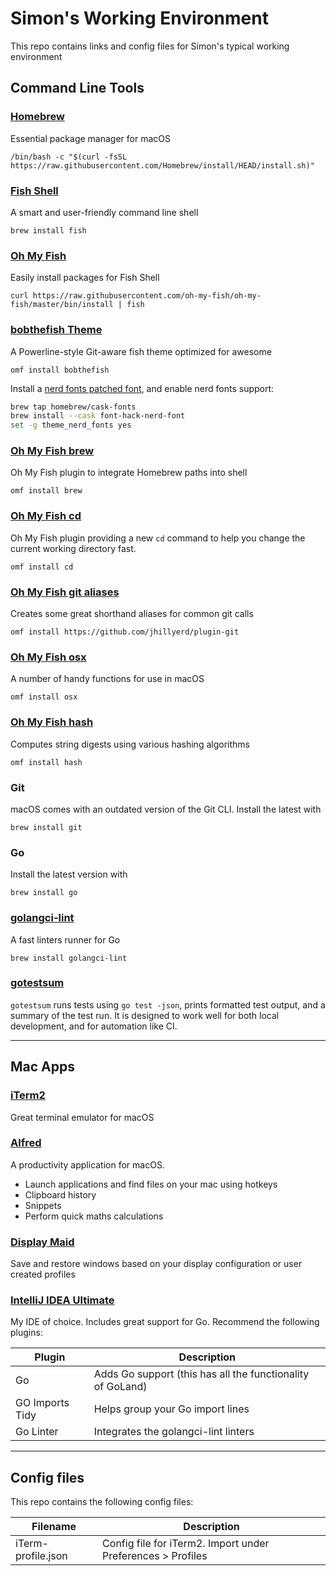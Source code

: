 # Simon's Working Environment

This repo contains links and config files for Simon's typical working environment

## Command Line Tools

### [Homebrew](https://brew.sh/)
Essential package manager for macOS

`/bin/bash -c "$(curl -fsSL https://raw.githubusercontent.com/Homebrew/install/HEAD/install.sh)"`

### [Fish Shell](https://fishshell.com/)
A smart and user-friendly command line shell

`brew install fish`

### [Oh My Fish](https://github.com/oh-my-fish/oh-my-fish)
Easily install packages for Fish Shell

`curl https://raw.githubusercontent.com/oh-my-fish/oh-my-fish/master/bin/install | fish`

### [bobthefish Theme](https://github.com/oh-my-fish/theme-bobthefish)
A Powerline-style Git-aware fish theme optimized for awesome

`omf install bobthefish`

Install a [nerd fonts patched font](https://github.com/ryanoasis/nerd-fonts#option-4-homebrew-fonts), and enable nerd fonts support:

```bash
brew tap homebrew/cask-fonts
brew install --cask font-hack-nerd-font
set -g theme_nerd_fonts yes
```

### [Oh My Fish brew](https://github.com/oh-my-fish/plugin-brew)
Oh My Fish plugin to integrate Homebrew paths into shell

`omf install brew`

### [Oh My Fish cd](https://github.com/oh-my-fish/plugin-cd)
Oh My Fish plugin providing a new `cd` command to help you change the current working directory fast.

`omf install cd`

### [Oh My Fish git aliases](https://github.com/jhillyerd/plugin-git)
Creates some great shorthand aliases for common git calls

`omf install https://github.com/jhillyerd/plugin-git`

### [Oh My Fish osx](https://github.com/oh-my-fish/plugin-osx)
A number of handy functions for use in macOS

`omf install osx`

### [Oh My Fish hash](https://github.com/oh-my-fish/plugin-hash)
Computes string digests using various hashing algorithms

`omf install hash`

### Git
macOS comes with an outdated version of the Git CLI. Install the latest with 

`brew install git`

### Go
Install the latest version with

`brew install go`

### [golangci-lint](https://golangci-lint.run/)
A fast linters runner for Go

`brew install golangci-lint`

### [gotestsum](https://github.com/gotestyourself/gotestsum)
`gotestsum` runs tests using `go test -json`, prints formatted test output, and a summary of the test run. It is designed to work well for both local development, and for automation like CI.

---

## Mac Apps

### [iTerm2](https://iterm2.com/)
Great terminal emulator for macOS

### [Alfred](https://www.alfredapp.com/)
A productivity application for macOS.

- Launch applications and find files on your mac using hotkeys
- Clipboard history
- Snippets
- Perform quick maths calculations

### [Display Maid](https://funk-isoft.com/display-maid.html)
Save and restore windows based on your display configuration or user created profiles

### [IntelliJ IDEA Ultimate](https://www.jetbrains.com/idea/)
My IDE of choice. Includes great support for Go. Recommend the following plugins:

| Plugin | Description                                                |
| --- |------------------------------------------------------------|
| Go | Adds Go support (this has all the functionality of GoLand) |
| GO Imports Tidy | Helps group your Go import lines |
| Go Linter | Integrates the golangci-lint linters |


---

## Config files
This repo contains the following config files:

| Filename | Description                                                 |
| -------- |-------------------------------------------------------------|
| iTerm-profile.json | Config file for iTerm2. Import under Preferences > Profiles |
